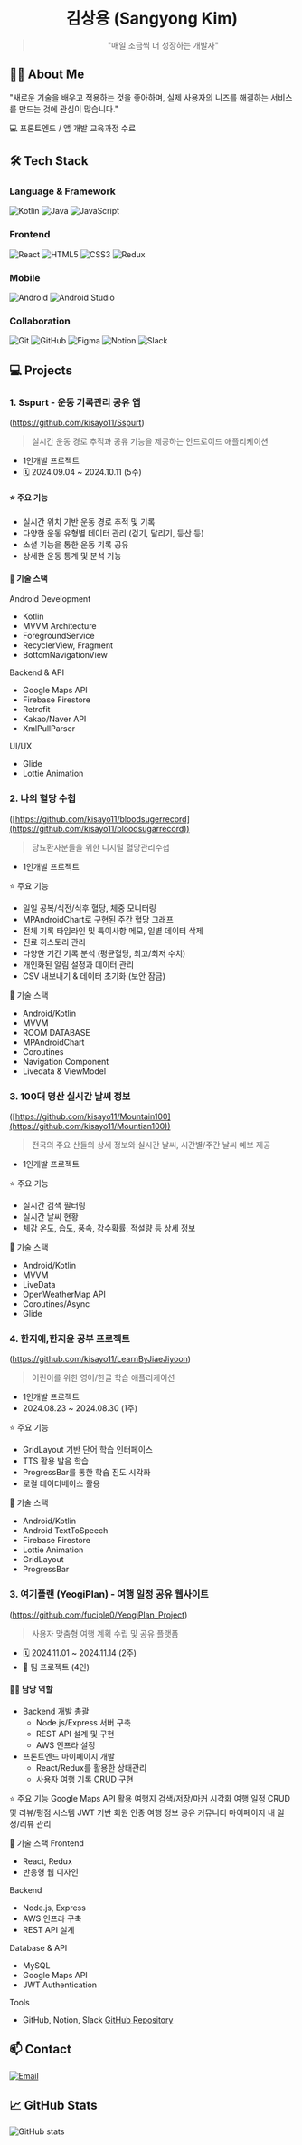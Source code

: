 <div align="center">

# 김상용 (Sangyong Kim)
> "매일 조금씩 더 성장하는 개발자"
</div>

## 👨‍💻 About Me
"새로운 기술을 배우고 적용하는 것을 좋아하며,
실제 사용자의 니즈를 해결하는 서비스를 만드는 것에 관심이 많습니다."

💻 프론트엔드 / 앱 개발 교육과정 수료

## 🛠 Tech Stack
### Language & Framework
![Kotlin](https://img.shields.io/badge/-Kotlin-7F52FF?style=flat&logo=kotlin&logoColor=white)
![Java](https://img.shields.io/badge/-Java-007396?style=flat&logo=java&logoColor=white)
![JavaScript](https://img.shields.io/badge/-JavaScript-F7DF1E?style=flat&logo=javascript&logoColor=black)

### Frontend
![React](https://img.shields.io/badge/-React-61DAFB?style=flat&logo=react&logoColor=black)
![HTML5](https://img.shields.io/badge/-HTML5-E34F26?style=flat&logo=html5&logoColor=white)
![CSS3](https://img.shields.io/badge/-CSS3-1572B6?style=flat&logo=css3)
![Redux](https://img.shields.io/badge/-Redux-764ABC?style=flat&logo=redux)

### Mobile
![Android](https://img.shields.io/badge/-Android-3DDC84?style=flat&logo=android&logoColor=white)
![Android Studio](https://img.shields.io/badge/-Android%20Studio-3DDC84?style=flat&logo=android-studio&logoColor=white)

### Collaboration
![Git](https://img.shields.io/badge/-Git-F05032?style=flat&logo=git&logoColor=white)
![GitHub](https://img.shields.io/badge/-GitHub-181717?style=flat&logo=github)
![Figma](https://img.shields.io/badge/-Figma-F24E1E?style=flat&logo=figma&logoColor=white)
![Notion](https://img.shields.io/badge/-Notion-000000?style=flat&logo=notion)
![Slack](https://img.shields.io/badge/-Slack-4A154B?style=flat&logo=slack)

## 💻 Projects

### 1. Sspurt - 운동 기록관리 공유 앱
(https://github.com/kisayo11/Sspurt)

> 실시간 운동 경로 추적과 공유 기능을 제공하는 안드로이드 애플리케이션
- 1인개발 프로젝트
- 🗓 2024.09.04 ~ 2024.10.11 (5주)

#### ⭐ 주요 기능
- 실시간 위치 기반 운동 경로 추적 및 기록
- 다양한 운동 유형별 데이터 관리 (걷기, 달리기, 등산 등)
- 소셜 기능을 통한 운동 기록 공유
- 상세한 운동 통계 및 분석 기능

#### 🔧 기술 스택
Android Development
- Kotlin
- MVVM Architecture
- ForegroundService
- RecyclerView, Fragment
- BottomNavigationView

Backend & API
- Google Maps API
- Firebase Firestore
- Retrofit
- Kakao/Naver API
- XmlPullParser

UI/UX
- Glide
- Lottie Animation


### 2. 나의 혈당 수첩
([https://github.com/kisayo11/bloodsugerrecord](https://github.com/kisayo11/bloodsugarrecord))

> 당뇨환자분들을 위한 디지털 혈당관리수첩
- 1인개발 프로젝트
  
⭐ 주요 기능
- 일일 공복/식전/식후 혈당, 체중 모니터링
- MPAndroidChart로 구현된 주간 혈당 그래프
- 전체 기록 타임라인 및 특이사항 메모, 일별 데이터 삭제
- 진료 히스토리 관리
- 다양한 기간 기록 분석 (평균혈당, 최고/최저 수치)
- 개인화된 알림 설정과 데이터 관리
- CSV 내보내기 & 데이터 초기화 (보안 잠금)

🔧 기술 스택
- Android/Kotlin
- MVVM
- ROOM DATABASE
- MPAndroidChart
- Coroutines
- Navigation Component
- Livedata & ViewModel

  

### 3. 100대 명산 실시간 날씨 정보
([https://github.com/kisayo11/Mountain100](https://github.com/kisayo11/Mountian100))

> 전국의 주요 산들의 상세 정보와 실시간 날씨, 시간별/주간 날씨 예보 제공
- 1인개발 프로젝트

⭐ 주요 기능
- 실시간 검색 필터링
- 실시간 날씨 현황
- 체감 온도, 습도, 풍속, 강수확률, 적설량 등 상세 정보

🔧 기술 스택
- Android/Kotlin
- MVVM
- LiveData
- OpenWeatherMap API
- Coroutines/Async
- Glide

  

### 4. 한지애,한지윤 공부 프로젝트
(https://github.com/kisayo11/LearnByJiaeJiyoon)

> 어린이를 위한 영어/한글 학습 애플리케이션
- 1인개발 프로젝트
- 2024.08.23 ~ 2024.08.30 (1주)

⭐ 주요 기능
- GridLayout 기반 단어 학습 인터페이스
- TTS 활용 발음 학습
- ProgressBar를 통한 학습 진도 시각화
- 로컬 데이터베이스 활용

🔧 기술 스택
- Android/Kotlin
- Android TextToSpeech
- Firebase Firestore
- Lottie Animation
- GridLayout
- ProgressBar



### 3. 여기플랜 (YeogiPlan) - 여행 일정 공유 웹사이트
(https://github.com/fuciple0/YeogiPlan_Project)

> 사용자 맞춤형 여행 계획 수립 및 공유 플랫폼
- 🗓 2024.11.01 ~ 2024.11.14 (2주)
- 👥 팀 프로젝트 (4인)

#### 👨‍💻 담당 역할
- Backend 개발 총괄
  - Node.js/Express 서버 구축
  - REST API 설계 및 구현
  - AWS 인프라 설정
- 프론트엔드 마이페이지 개발
  - React/Redux를 활용한 상태관리
  - 사용자 여행 기록 CRUD 구현

⭐ 주요 기능
Google Maps API 활용 여행지 검색/저장/마커 시각화
여행 일정 CRUD 및 리뷰/평점 시스템
JWT 기반 회원 인증
여행 정보 공유 커뮤니티
마이페이지 내 일정/리뷰 관리

🔧 기술 스택
Frontend
- React, Redux
- 반응형 웹 디자인

Backend
- Node.js, Express
- AWS 인프라 구축
- REST API 설계

Database & API
- MySQL
- Google Maps API
- JWT Authentication

Tools
- GitHub, Notion, Slack
[GitHub Repository](https://github.com/kisayo11/YeogiPlan_Project)

## 📫 Contact
[![Email](https://img.shields.io/badge/-Email-EA4335?style=flat&logo=gmail&logoColor=white)](mailto:sangyong.kimm@gmail.com)

## 📈 GitHub Stats
![GitHub stats](https://github-readme-stats.vercel.app/api?username=kisayo11&show_icons=true&theme=radical)
